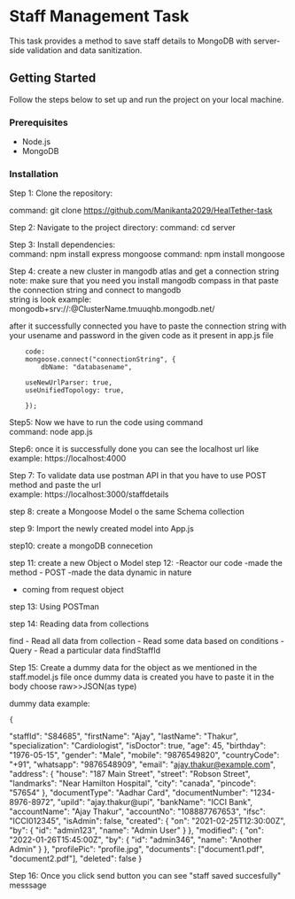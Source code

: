 # Staff Management Task

This task provides a method to save staff details to MongoDB with server-side validation and data sanitization.

## Getting Started

Follow the steps below to set up and run the project on your local machine.

### Prerequisites

- Node.js
- MongoDB

### Installation

Step 1: Clone the repository:

  command: git clone https://github.com/Manikanta2029/HealTether-task


Step 2: Navigate to the project directory: 
  command: cd server

Step 3: Install dependencies:   
   command: npm install  express mongoose
   command: npm install mongoose

Step 4: create a new cluster in mangodb atlas and get a connection string 
   note: make sure that you need you install mangodb compass in that paste the connection string and connect to mangodb    
   string is look example:  mongodb+srv://<username>:<password>@ClusterName.tmuuqhb.mongodb.net/  
   
   after it successfully connected you have to paste the connection string with your usename and password in the given code as it present in app.js file  

        code: 
        mongoose.connect("connectionString", {
            dbName: "databasename",
            
        useNewUrlParser: true,
        useUnifiedTopology: true,
        
        });

        
Step5: Now we have to run the code using command  
   command: node app.js    


Step6: once it is successfully done you can see the localhost url like  
   example:  https://localhost:4000 

Step 7: To validate data use postman API in that you have to use POST method and paste the url   
   example:  https://localhost:3000/staffdetails 

step 8: create a Mongoose Model o the same Schema collection

step 9: Import the newly created model into App.js

step10: create a mongoDB connecetion

step 11: create a new Object o Model
step 12: -Reactor our code
-made the method - POST
-made the data dynamic in nature
- coming from request object

step 13: Using POSTman

step 14: Reading data from collections

  find
    - Read all data from collection
    - Read some data based on conditions
      - Query
      - Read a particular data
           findStaffId
  
Step 15: Create a dummy data for the object as we mentioned in the staff.model.js file once dummy data is created you have to paste it in the body choose raw>>JSON(as type)   
   
   dummy data example: 

    {

"staffId": "S84685",
"firstName": "Ajay",
"lastName": "Thakur",
"specialization": "Cardiologist",
"isDoctor": true,
"age": 45,
"birthday": "1976-05-15",
"gender": "Male",
"mobile": "9876549820",
"countryCode": "+91",
"whatsapp": "9876548909",
"email": "ajay.thakur@example.com",
"address": {
    "house": "187 Main Street",
    "street": "Robson Street",
    "landmarks": "Near Hamilton Hospital",
    "city": "canada",
    "pincode": "57654"
},
"documentType": "Aadhar Card",
"documentNumber": "1234-8976-8972",
"upiId": "ajay.thakur@upi",
"bankName": "ICCI Bank",
"accountName": "Ajay Thakur",
"accountNo": "108887767653",
"ifsc": "ICCI012345",
"isAdmin": false,
"created": {
    "on": "2021-02-25T12:30:00Z",
    "by": {
    "id": "admin123",
    "name": "Admin User"
    }
},
"modified": {
    "on": "2022-01-26T15:45:00Z",
    "by": {
    "id": "admin346",
    "name": "Another Admin"
    }
},
"profilePic": "profile.jpg",
"documents": ["document1.pdf", "document2.pdf"],
"deleted": false
}


Step 16: Once you click send button you can see "staff saved succesfully" messsage

